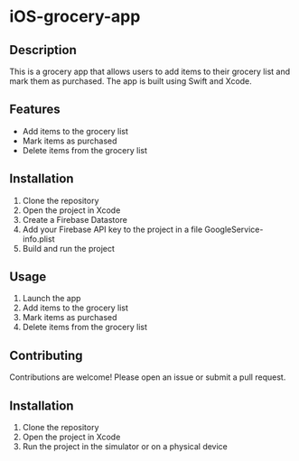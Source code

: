 # iOS-grocery-app
## Description
This is a grocery app that allows users to add items to their grocery list and mark them as purchased. The app is built using Swift and Xcode.

## Features
- Add items to the grocery list
- Mark items as purchased
- Delete items from the grocery list
## Installation
1. Clone the repository
2. Open the project in Xcode
3. Create a Firebase Datastore
4. Add your Firebase API key to the project in a file GoogleService-info.plist
5. Build and run the project
## Usage
1. Launch the app
2. Add items to the grocery list
3. Mark items as purchased
4. Delete items from the grocery list
## Contributing
Contributions are welcome! Please open an issue or submit a pull request.
## Installation
1. Clone the repository
2. Open the project in Xcode
3. Run the project in the simulator or on a physical device
